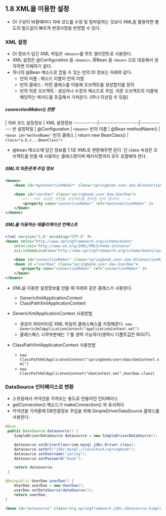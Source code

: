 ## 1.8 XML을 이용한 설정

- DI 구성이 바뀔때마다 자바 코드를 수정 및 컴파일하는 것보다 XML을 활용하면 별도의 빌드없이 빠르게 변경사항을 반영할 수 있다.

### XML 설정
- DI 정보가 담긴 XML 파일은 `<beans>`를 루트 엘리먼트로 사용한다.
- XML 설정은 @Configuration 을 `<beans>`, @Bean 을 `<bean>` 으로 대응해서 생각하면 이해하기 쉽다.
- 하나의 @Bean 메소드로 얻을 수 있는 빈의 DI 정보는 아래와 같다.
	- 빈의 이름 : 메소드 이름이 빈의 이름
	- 빈의 클래스 : 어떤 클래스를 이용해 오브젝트를 생성할지를 정의
	- 빈의 의존 오브젝트 : 생성자나 수정자 메소드로 주입. 의존 오브젝트의 이름에 해당하는 메서드를 호출해서 가져온다. (하나 이상일 수 있음)

##### connectionMaker() 전환
| 자바 코드 설정정보 | XML 설정정보
 ------------|--------------------|-------------
 빈 설정파일 | @Configuration	 | `<beans>`
 빈의 이름   | @Bean methodName() | `<bean id="methodName"`
 빈의 클래스 | return new BeanClass() | `class="a.b.c...BeanClass">`

- @bean 메소드에 담긴 정보를 1:1로 XML로 변환해주면 된다. 단 class 속성은 오브젝트를 만들 때 사용하는 클래스명이며 패키지명까지 모두 포함해야 한다.

##### XML의 의존관계 주입 정보
```xml
<beans>
	<bean id="myConnectionMaker" class="springbook.user.dao.DConnectionMaker" />

	<bean id="userDao" class="springbook.user.dao.UserDao">
		<!-- ref 속성은 주입할 오브젝트를 정의한 빈의 ID이다. -->
		<property name="connectionMaker" ref="myConnectionMaker" />
	</bean>
</beans>
```

##### XML을 이용하는 애플리케이션 컨텍스트
```xml
<?xml version="1.0" encoding="UTF-8" ?>
<beans xmlns="http://www.springframework.org/schema/beans"
	xmlns:xsi="http://www.w3.org/2001/XMLSchema-instance"
	xsi:schemaLocation="http://www.springframework.org/schema/beans/spring-beans-3.0.xsd">

	<bean id="connectionMaker" class="springbook.user.dao.DConnectionMaker" />
	<bean id ="userDao" class="springbook.user.dao.UserDao">
	   <property name="connectionMaker" ref="connectionMaker" />
	</bean>
</beans>
```
- XML을 이용한 설정정보를 만들 때 아래와 같은 클래스가 사용된다.
	- GenericXmlApplicationContext
	- ClassPathXmlApplicatonContext

- GenericXmlApplicationContext 사용방법
	- 생성자 파라미터로 XML 파일의 클래스패스를 지정해준다.
		`new GenericXmlApplicationContext("applicationContext.xml")`
	- 클래스패스 시작부분에는 '/'를 생략 가능하다(생략시 디폴트값은 ROOT).

- ClassPathXmlApplicatonContext 사용방법
	- `new ClassPathXmlApplicatonContext("springbook/user/dao/daoContext.xml")`
	- `new ClassPathXmlApplicatonContext("daoContext.xml",UserDao.class)`

### DataSource 인터페이스로 변환
- 스프링에서 커넥션을 가져오는 용도로 만들어진 인터페이스
- getConnection() 메소드가 makeConnection() 와 유사하다
- 커넥션을 가져올때 DB연결정보 주입을 위해 SimpleDriverDataSource 클래스를 사용한다.

```java
@Bean
 public DataSource datasource() {
	SimpleDriverDataSource datasource = new SimpleDriverDataSource();

	datasource.setDriverClass(com.mysql.jdbc.Driver.class);
	datasource.setUrl("jdbc:mysql://localhost/springbook");
	datasource.setUsername("spring");
	datasource.setPassword("book");

	return datasource;
 }
```

```java
@Beanpublic UserDao userDao() {
	UserDao userDao = new UserDao();
	userDao.setDataSource(dataSource());
	return userDao;
}
```

```xml
<bean id="datasource" class="org.springframework.jdbc.datasource.SimpleDriverDataSource" />
```
